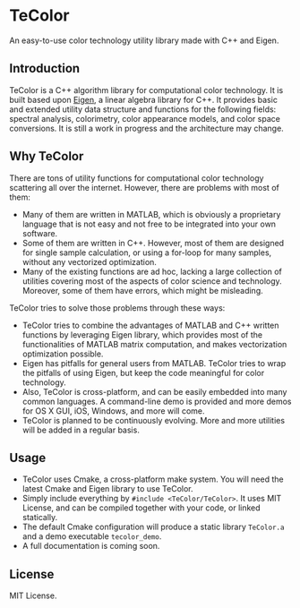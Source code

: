 # TeColor
An easy-to-use color technology utility library made with C++ and Eigen.

## Introduction
TeColor is a C++ algorithm library for computational color technology. It is built based upon [Eigen](http://eigen.tuxfamily.org), a linear algebra library for C++. It provides basic and extended utility data structure and functions for the following fields: spectral analysis, colorimetry, color appearance models, and color space conversions. It is still a work in progress and the architecture may change. 

## Why TeColor
There are tons of utility functions for computational color technology scattering all over the internet. However, there are problems with most of them: 

- Many of them are written in MATLAB, which is obviously a proprietary language that is not easy and not free to be integrated into your own software. 
- Some of them are written in C++. However, most of them are designed for single sample calculation, or using a for-loop for many samples, without any vectorized optimization.
- Many of the existing functions are ad hoc, lacking a large collection of utilities covering most of the aspects of color science and technology. Moreover, some of them have errors, which might be misleading.

TeColor tries to solve those problems through these ways:
- TeColor tries to combine the advantages of MATLAB and C++ written functions by leveraging Eigen library, which provides most of the functionalities of MATLAB matrix computation, and makes vectorization optimization possible. 
- Eigen has pitfalls for general users from MATLAB. TeColor tries to wrap the pitfalls of using Eigen, but keep the code meaningful for color technology. 
- Also, TeColor is cross-platform, and can be easily embedded into many common languages. A command-line demo is provided and more demos for OS X GUI, iOS, Windows, and more will come.
- TeColor is planned to be continuously evolving. More and more utilities will be added in a regular basis.

## Usage
- TeColor uses Cmake, a cross-platform make system. You will need the latest Cmake and Eigen library to use TeColor. 
- Simply include everything by `#include <TeColor/TeColor>`. It uses MIT License, and can be compiled together with your code, or linked statically.
- The default Cmake configuration will produce a static library `TeColor.a` and a demo executable `tecolor_demo`.
- A full documentation is coming soon.

## License
MIT License.



